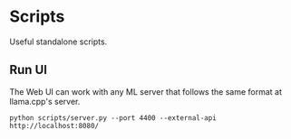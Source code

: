 # Scripts

Useful standalone scripts.


## Run UI
The Web UI can work with any ML server that follows the same format at llama.cpp's server.

```
python scripts/server.py --port 4400 --external-api http://localhost:8080/
```